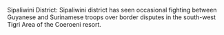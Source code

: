 Sipaliwini District: Sipaliwini district has seen occasional fighting between Guyanese and Surinamese troops over border disputes in the south-west Tigri Area of the Coeroeni resort.

